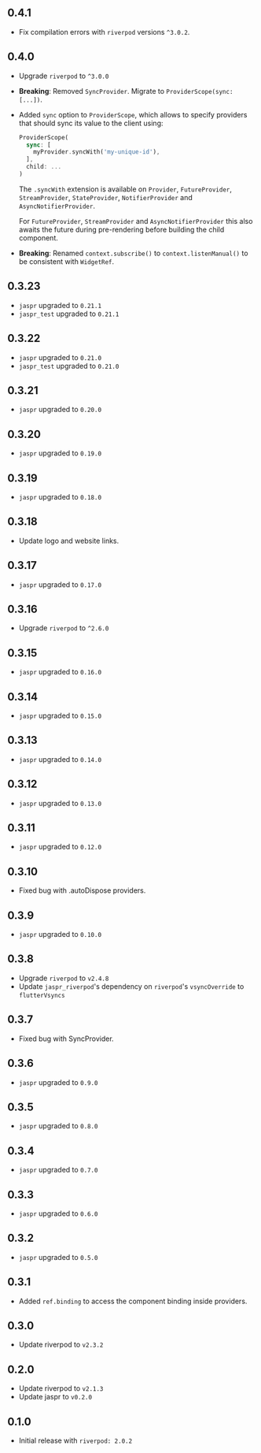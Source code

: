 ## 0.4.1

- Fix compilation errors with `riverpod` versions `^3.0.2`.

## 0.4.0

- Upgrade `riverpod` to `^3.0.0`

- **Breaking**: Removed `SyncProvider`. Migrate to `ProviderScope(sync: [...])`.

- Added `sync` option to `ProviderScope`, which allows to specify providers that should sync its value to the client using:

  ```dart
  ProviderScope(
    sync: [
      myProvider.syncWith('my-unique-id'),
    ],
    child: ...
  )
  ```

  The `.syncWith` extension is available on `Provider`, `FutureProvider`, `StreamProvider`, `StateProvider`, `NotifierProvider` and `AsyncNotifierProvider`.

  For `FutureProvider`, `StreamProvider` and `AsyncNotifierProvider` this also awaits the future during pre-rendering before building the child component.

- **Breaking**: Renamed `context.subscribe()` to `context.listenManual()` to be consistent with `WidgetRef`.

## 0.3.23

- `jaspr` upgraded to `0.21.1`
- `jaspr_test` upgraded to `0.21.1`

## 0.3.22

- `jaspr` upgraded to `0.21.0`
- `jaspr_test` upgraded to `0.21.0`

## 0.3.21

- `jaspr` upgraded to `0.20.0`

## 0.3.20

- `jaspr` upgraded to `0.19.0`

## 0.3.19

- `jaspr` upgraded to `0.18.0`

## 0.3.18

- Update logo and website links.

## 0.3.17

- `jaspr` upgraded to `0.17.0`

## 0.3.16

- Upgrade `riverpod` to `^2.6.0`

## 0.3.15

- `jaspr` upgraded to `0.16.0`

## 0.3.14

- `jaspr` upgraded to `0.15.0`

## 0.3.13

- `jaspr` upgraded to `0.14.0`

## 0.3.12

- `jaspr` upgraded to `0.13.0`

## 0.3.11

- `jaspr` upgraded to `0.12.0`

## 0.3.10

- Fixed bug with .autoDispose providers.

## 0.3.9

- `jaspr` upgraded to `0.10.0`

## 0.3.8

- Upgrade `riverpod` to `v2.4.8`
- Update `jaspr_riverpod`'s dependency on `riverpod`'s `vsyncOverride` to `flutterVsyncs`

## 0.3.7

- Fixed bug with SyncProvider.

## 0.3.6

- `jaspr` upgraded to `0.9.0`

## 0.3.5

- `jaspr` upgraded to `0.8.0`

## 0.3.4

- `jaspr` upgraded to `0.7.0`

## 0.3.3

- `jaspr` upgraded to `0.6.0`

## 0.3.2

- `jaspr` upgraded to `0.5.0`

## 0.3.1

- Added `ref.binding` to access the component binding inside providers.

## 0.3.0

- Update riverpod to `v2.3.2`

## 0.2.0

- Update riverpod to `v2.1.3`
- Update jaspr to `v0.2.0`

## 0.1.0

- Initial release with `riverpod: 2.0.2`
